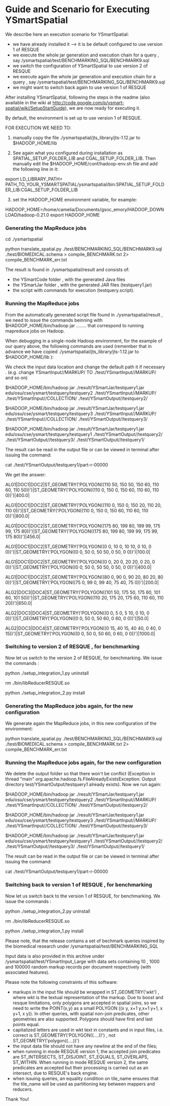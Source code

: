 # Guide and Scenario for Executing YSmartSpatial #

We describe here an execution scenario for YSmartSpatial:
  * we have already installed it --> it is be default configured to use version 1 of RESQUE
  * we execute the whole jar generation and execution chain for a query , say  /ysmartspatial/test/BENCHMARKING\_SQL/BENCHMARK9.sql
  * we switch the configuration of YSmartSpatial to use version 2 of RESQUE
  * we execute again the whole jar generation and execution chain for a query , say  /ysmartspatial/test/BENCHMARKING\_SQL/BENCHMARK9.sql
  * we might want to switch back again to use version 1 of RESQUE



After installing YSmartSpatial, following the steps in the readme (also available in the wiki at http://code.google.com/p/ysmart-spatial/wiki/SetupStartGuide), we are now ready for executing it.

By default, the environment is set up to use version 1 of RESQUE.

FOR EXECUTION WE NEED TO:

1) manually copy the file ./ysmartspatial/jts\_library/jts-1.12.jar to $HADOOP\_HOME/lib

2) See again what you configured during installation as SPATIAL\_SETUP\_FOLDER\_LIB and CGAL\_SETUP\_FOLDER\_LIB. Then manually edit the $HADOOP\_HOME/conf/hadoop-env.sh file and add the following line in it:

export LD\_LIBRARY\_PATH= PATH\_TO\_YOUR\_YSMARTSPATIAL/ysmartspatial/bin:SPATIAL\_SETUP\_FOLDER\_LIB:CGAL\_SETUP\_FOLDER\_LIB

3) set the HADOOP\_HOME environment variable, for example:

HADOOP\_HOME=/home/camelia/Documents/gsoc\_emory/HADOOP\_DOWNLOAD/hadoop-0.21.0
export HADOOP\_HOME




### Generating the MapReduce jobs ###

cd ./ysmartspatial

python translate\_spatial.py ./test/BENCHMARKING\_SQL/BENCHMARK9.sql ./test/BIOMEDICAL.schema > compile\_BENCHMARK.txt 2> compile\_BENCHMARK\_err.txt

The result is found in ./ysmartspatial/result and consists of:
  * the YSmartCode folder , with the generated Java files
  * the YSmartJar folder  , with the generated JAR files (testquery1.jar)
  * the  script with commands for execution (testquery.script).


### Running the MapReduce jobs ###

From the automatically generated script file found in ./ysmartspatial/result , we need to issue the commands beinning with $HADOOP\_HOME/bin/hadoop jar ........ that correspond to running mapreduce jobs on Hadoop.


When debugging in a single-node Hadoop environment, for the example of our query above, the following commands are used (remember that in advance we have copied ./ysmartspatial/jts\_library/jts-1.12.jar  to  $HADOOP\_HOME/lib  ):

We check the input data location and change the default path it if necessary . (e.g. change YSmartInput//MARKUP/  TO ./test/YSmartInput//MARKUP/ and so on)

$HADOOP\_HOME/bin/hadoop jar ./result/YSmartJar/testquery1.jar edu/osu/cse/ysmart/testquery/testquery2 ./test/YSmartInput//MARKUP/ ./test/YSmartInput//COLLECTION/ ./test/YSmartOutput//testquery2/

$HADOOP\_HOME/bin/hadoop jar ./result/YSmartJar/testquery1.jar edu/osu/cse/ysmart/testquery/testquery3 ./test/YSmartInput//MARKUP/ ./test/YSmartInput//COLLECTION/ ./test/YSmartOutput//testquery3/

$HADOOP\_HOME/bin/hadoop jar ./result/YSmartJar/testquery1.jar edu/osu/cse/ysmart/testquery/testquery1 ./test/YSmartOutput//testquery2/ ./test/YSmartOutput//testquery3/ ./test/YSmartOutput//testquery1/

The result can be read in the output file or can be viewed in terminal after issuing the command:

cat ./test/YSmartOutput/testquery1/part-r-00000


We get the answer:

ALG1|DOC1|DOC2|ST\_GEOMETRY('POLYGON((110 50, 150 50, 150 60, 110 60, 110 50))')|ST\_GEOMETRY('POLYGON((110 0, 150 0, 150 60, 110 60, 110 0))')|400.0|

ALG1|DOC1|DOC2|ST\_GEOMETRY('POLYGON((110 0, 150 0, 150 20, 110 20, 110 0))')|ST\_GEOMETRY('POLYGON((110 0, 150 0, 150 60, 110 60, 110 0))')|800.0|

ALG1|DOC1|DOC2|ST\_GEOMETRY('POLYGON((175 80, 199 80, 199 99, 175 99, 175 80))')|ST\_GEOMETRY('POLYGON((175 80, 199 80, 199 99, 175 99, 175 80))')|456.0|

ALG1|DOC1|DOC2|ST\_GEOMETRY('POLYGON((0 0, 10 0, 10 10, 0 10, 0 0))')|ST\_GEOMETRY('POLYGON((0 0, 50 0, 50 50, 0 50, 0 0))')|100.0|

ALG1|DOC1|DOC2|ST\_GEOMETRY('POLYGON((0 0, 20 0, 20 20, 0 20, 0 0))')|ST\_GEOMETRY('POLYGON((0 0, 50 0, 50 50, 0 50, 0 0))')|400.0|

ALG1|DOC1|DOC2|ST\_GEOMETRY('POLYGON((80 0, 90 0, 90 20, 80 20, 80 0))')|ST\_GEOMETRY('POLYGON((75 0, 99 0, 99 40, 75 40, 75 0))')|200.0|

ALG2|DOC3|DOC4|ST\_GEOMETRY('POLYGON((101 50, 175 50, 175 60, 101 60, 101 50))')|ST\_GEOMETRY('POLYGON((110 20, 175 20, 175 60, 110 60, 110 20))')|650.0|

ALG2|DOC3|DOC4|ST\_GEOMETRY('POLYGON((0 0, 5 0, 5 10, 0 10, 0 0))')|ST\_GEOMETRY('POLYGON((0 0, 50 0, 50 60, 0 60, 0 0))')|50.0|

ALG2|DOC3|DOC4|ST\_GEOMETRY('POLYGON((0 15, 40 15, 40 40, 0 40, 0 15))')|ST\_GEOMETRY('POLYGON((0 0, 50 0, 50 60, 0 60, 0 0))')|1000.0|



### Switching to version 2 of RESQUE , for benchmarking ###

Now let us switch to the version 2 of RESQUE, for benchmarking. We issue the commands :

python ./setup\_integration\_1.py uninstall

rm ./bin/libReducerRESQUE.so

python ./setup\_integration\_2.py install


### Generating the MapReduce jobs again, for the new configuration ###

We generate again the MapReduce jobs, in this new configuration of the environment:

python translate\_spatial.py ./test/BENCHMARKING\_SQL/BENCHMARK9.sql ./test/BIOMEDICAL.schema > compile\_BENCHMARK.txt 2> compile\_BENCHMARK\_err.txt

### Running the MapReduce jobs again, for the new configuration ###

We delete the output folder so that there won't be conflict (Exception in thread "main" org.apache.hadoop.fs.FileAlreadyExistsException: Output directory test/YSmartOutput/testquery1 already exists).
Now we run again:


$HADOOP\_HOME/bin/hadoop jar ./result/YSmartJar/testquery1.jar edu/osu/cse/ysmart/testquery/testquery2 ./test/YSmartInput//MARKUP/ ./test/YSmartInput//COLLECTION/ ./test/YSmartOutput//testquery2/

$HADOOP\_HOME/bin/hadoop jar ./result/YSmartJar/testquery1.jar edu/osu/cse/ysmart/testquery/testquery3 ./test/YSmartInput//MARKUP/ ./test/YSmartInput//COLLECTION/ ./test/YSmartOutput//testquery3/

$HADOOP\_HOME/bin/hadoop jar ./result/YSmartJar/testquery1.jar edu/osu/cse/ysmart/testquery/testquery1 ./test/YSmartOutput//testquery2/ ./test/YSmartOutput//testquery3/ ./test/YSmartOutput//testquery1/

The result can be read in the output file or can be viewed in terminal after issuing the command:

cat ./test/YSmartOutput/testquery1/part-r-00000


### Switching back to version 1 of RESQUE , for benchmarking ###

Now let us switch back to the version 1 of RESQUE, for benchmarking. We issue the commands :

python ./setup\_integration\_2.py uninstall

rm ./bin/libReducerRESQUE.so

python ./setup\_integration\_1.py install


Please note, that the release contains a set of bechmark queries inspired by the biomedical research under /ysmartspatial/test/BENCHMARKING\_SQL

Input data is also provided in this archive under /ysmartspatial/test/YSmartInput\_Large  with data sets containing 10 , 1000 and 100000 random markup records per document respectively (with associated features).


Please note the following constraints of this software:

  * markups in the input file should be wrapped in ST\_GEOMETRY('wkt') , where wkt is the textual representation of the markup. Due to boost and resque limitations, only polygons are accepted in spatial joins, so we need to write the POINT(x,y) as a small POLYGON ((x y, x+1 y,x+1 y+1, x  y+1, x y)).  In other queries, with spatial non-join predicates, other geometries are also supported. Polygons should have first and last points equal.
  * capitalized letters are used in wkt text in constants and in input files, i.e. correct is ST\_GEOMETRY('POLYGON((....))') , not ST\_GEOMETRY('polygon((....))')
  * the input data file should not have any newline at the end of the files;
  * when running in mode RESQUE version 1, the accepted join predicates are ST\_INTERSECTS, ST\_DISJOINT, ST\_EQUALS, ST\_OVERLAPS, ST\_WITHIN. When running in mode RESQUE version 2, the same predicates are accepted but their processing is carried out as an intersect, due to RESQUE's back engine.
  * when issuing queries, an equality condition on tile\_name ensures that the tile\_name will be used as partitioning key between mappers and reducers.

Thank You!
